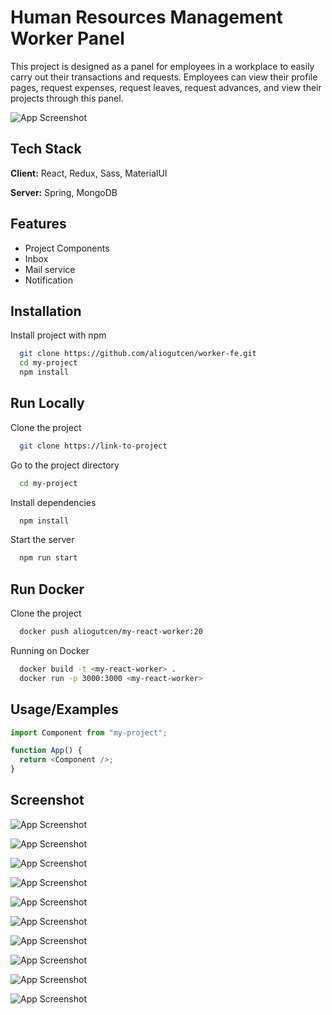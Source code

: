 # Human Resources Management Worker Panel

This project is designed as a panel for employees in a workplace to easily carry out their transactions and requests. Employees can view their profile pages, request expenses, request leaves, request advances, and view their projects through this panel.

![App Screenshot](https://user-images.githubusercontent.com/85200452/242673815-a11de218-462d-4e6e-94b1-f0e59f14e7c5.jpg)

## Tech Stack

**Client:** React, Redux, Sass, MaterialUI

**Server:** Spring, MongoDB

## Features

- Project Components
- Inbox
- Mail service
- Notification

## Installation

Install project with npm

```bash
  git clone https://github.com/aliogutcen/worker-fe.git
  cd my-project
  npm install
```

## Run Locally

Clone the project

```bash
  git clone https://link-to-project
```

Go to the project directory

```bash
  cd my-project
```

Install dependencies

```bash
  npm install
```

Start the server

```bash
  npm run start
```

## Run Docker

Clone the project

```bash
  docker push aliogutcen/my-react-worker:20
```

Running on Docker

```bash
  docker build -t <my-react-worker> .
  docker run -p 3000:3000 <my-react-worker>
```

## Usage/Examples

```javascript
import Component from "my-project";

function App() {
  return <Component />;
}
```

## Screenshot

![App Screenshot](https://user-images.githubusercontent.com/85200452/242674929-3d061c53-3a86-45dc-ae42-b8800ced380f.jpg)

![App Screenshot](https://user-images.githubusercontent.com/85200452/242673845-ecada0b2-1c8e-4040-8bab-75d98e85989c.jpg)

![App Screenshot](https://user-images.githubusercontent.com/85200452/242673834-7f49d22b-e5ed-4b1b-8e91-8ac16d898940.jpg)

![App Screenshot](https://user-images.githubusercontent.com/85200452/242673840-16fb546b-6f18-48db-9ec8-2f161fe92d2a.jpg)

![App Screenshot](https://user-images.githubusercontent.com/85200452/242673811-8b0af064-525b-4c4e-86ed-246ba9ac10b0.jpg)

![App Screenshot](https://user-images.githubusercontent.com/85200452/242673820-87a0d838-9796-4a4e-aff2-f1d39549dd54.jpg)

![App Screenshot](https://user-images.githubusercontent.com/85200452/242673824-7b5f99b1-ddfa-429f-8f7a-1acb19b200fc.jpg)

![App Screenshot](https://user-images.githubusercontent.com/85200452/242673824-7b5f99b1-ddfa-429f-8f7a-1acb19b200fc.jpg)

![App Screenshot](https://user-images.githubusercontent.com/85200452/242673828-4f277408-beb4-4bdf-a5b8-8b077449cc89.jpg)

![App Screenshot](https://user-images.githubusercontent.com/85200452/242673830-a31778ce-2bab-4ad1-bcc2-fc91f737f943.jpg)
